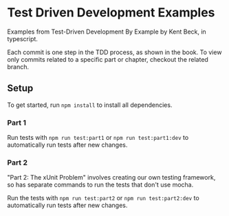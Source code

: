 # Test Driven Development Examples
Examples from Test-Driven Development By Example by Kent Beck, in typescript.

Each commit is one step in the TDD process, as shown in the book. To view only commits related to a specific part or chapter, checkout the related branch.

## Setup
To get started, run `npm install` to install all dependencies.

### Part 1
Run tests with `npm run test:part1` or `npm run test:part1:dev` to automatically run tests after new changes.

### Part 2
"Part 2: The xUnit Problem" involves creating our own testing framework, so has separate commands to run the tests that don't use mocha.

Run the tests with `npm run test:part2` or `npm run test:part2:dev` to automatically run tests after new changes.
